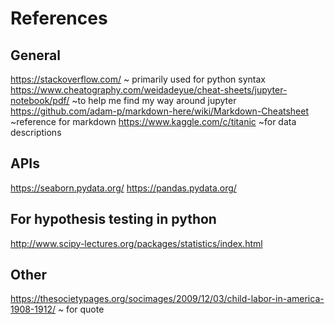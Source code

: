# References

## General
https://stackoverflow.com/ ~ primarily used for python syntax
https://www.cheatography.com/weidadeyue/cheat-sheets/jupyter-notebook/pdf/ ~to help me find my way around jupyter
https://github.com/adam-p/markdown-here/wiki/Markdown-Cheatsheet ~reference for markdown
https://www.kaggle.com/c/titanic ~for data descriptions

## APIs
https://seaborn.pydata.org/ 
https://pandas.pydata.org/

## For hypothesis testing in python
http://www.scipy-lectures.org/packages/statistics/index.html

## Other
https://thesocietypages.org/socimages/2009/12/03/child-labor-in-america-1908-1912/ ~ for quote
